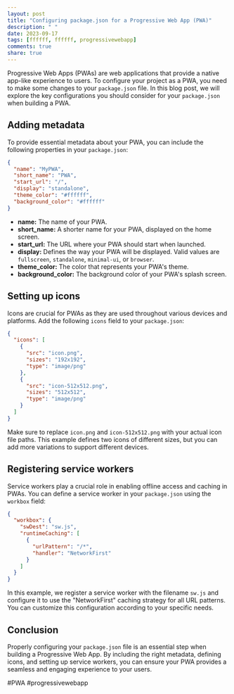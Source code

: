 ```yaml
---
layout: post
title: "Configuring package.json for a Progressive Web App (PWA)"
description: " "
date: 2023-09-17
tags: [ffffff, ffffff, progressivewebapp]
comments: true
share: true
---
```


Progressive Web Apps (PWAs) are web applications that provide a native app-like experience to users. To configure your project as a PWA, you need to make some changes to your `package.json` file. In this blog post, we will explore the key configurations you should consider for your `package.json` when building a PWA.

## Adding metadata

To provide essential metadata about your PWA, you can include the following properties in your `package.json`:

```json
{
  "name": "MyPWA",
  "short_name": "PWA",
  "start_url": "/",
  "display": "standalone",
  "theme_color": "#ffffff",
  "background_color": "#ffffff"
}
```

- **name:** The name of your PWA.
- **short_name:** A shorter name for your PWA, displayed on the home screen.
- **start_url:** The URL where your PWA should start when launched.
- **display:** Defines the way your PWA will be displayed. Valid values are `fullscreen`, `standalone`, `minimal-ui`, or `browser`.
- **theme_color:** The color that represents your PWA's theme.
- **background_color:** The background color of your PWA's splash screen.

## Setting up icons

Icons are crucial for PWAs as they are used throughout various devices and platforms. Add the following `icons` field to your `package.json`:

```json
{
  "icons": [
    {
      "src": "icon.png",
      "sizes": "192x192",
      "type": "image/png"
    },
    {
      "src": "icon-512x512.png",
      "sizes": "512x512",
      "type": "image/png"
    }
  ]
}
```

Make sure to replace `icon.png` and `icon-512x512.png` with your actual icon file paths. This example defines two icons of different sizes, but you can add more variations to support different devices.

## Registering service workers

Service workers play a crucial role in enabling offline access and caching in PWAs. You can define a service worker in your `package.json` using the `workbox` field:

```json
{
  "workbox": {
    "swDest": "sw.js",
    "runtimeCaching": [
      {
        "urlPattern": "/*",
        "handler": "NetworkFirst"
      }
    ]
  }
}
```

In this example, we register a service worker with the filename `sw.js` and configure it to use the "NetworkFirst" caching strategy for all URL patterns. You can customize this configuration according to your specific needs.

## Conclusion

Properly configuring your `package.json` file is an essential step when building a Progressive Web App. By including the right metadata, defining icons, and setting up service workers, you can ensure your PWA provides a seamless and engaging experience to your users.

#PWA #progressivewebapp